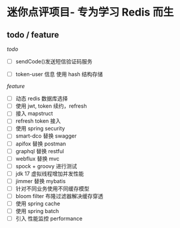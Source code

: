 # 迷你点评项目- 专为学习 Redis 而生

## todo / feature

*todo*
- [ ] sendCode()发送短信验证码服务
- [ ] token-user 信息 使用 hash 结构存储


*feature*
- [ ] 动态 redis 数据库选择
- [ ] 使用 jwt, token 续约，refresh
- [ ] 接入 mapstruct
- [ ] refresh token 接入
- [ ] 使用 spring security
- [ ] smart-dco 替换 swagger
- [ ] apifox 替换 postman
- [ ] graphql 替换 restful
- [ ] webflux 替换 mvc
- [ ] spock + groovy 进行测试
- [ ] jdk 17 虚拟线程增加并发性能
- [ ] jimmer 替换  mybatis 
- [ ] 针对不同业务使用不同缓存模型
- [ ] bloom filter 布隆过滤器解决缓存穿透
- [ ] 使用 spring cache
- [ ] 使用 spring batch
- [ ] 引入 性能监控 performance
